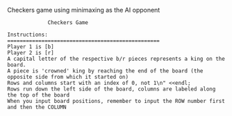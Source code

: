 Checkers game using minimaxing as the AI opponent

                 Checkers Game                      

    Instructions:
    =================================================
    Player 1 is [b] 
    Player 2 is [r]
    A capital letter of the respective b/r pieces represents a king on the board.
    A piece is 'crowned' king by reaching the end of the board (the opposite side from which it started on)
    Rows and columns start with an index of 0, not 1\n" <<endl;
    Rows run down the left side of the board, columns are labeled along the top of the board
    When you input board positions, remember to input the ROW number first and then the COLUMN
    
